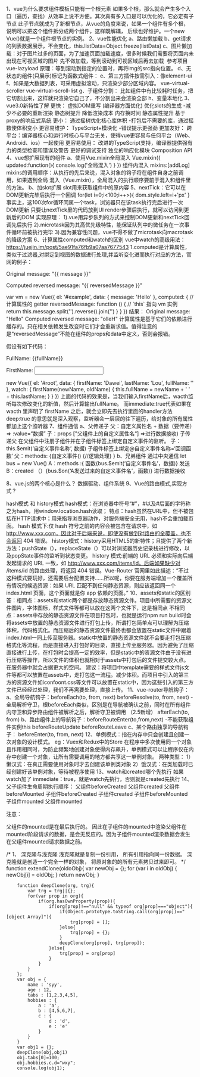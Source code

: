 1、vue为什么要求组件模板只能有一个根元素
 如果多个根，那么就会产生多个入口（遍历，查找）从效率上说不方便。其次真有多入口是可以优化的，它必定有子节点
 此子节点就成为了新根节点，从vue的角度来说，如果一个组件有多个根，说明可以把这个组件拆分成两个组件，这样既解耦，
 后续也好维护。一个new Vue()就是一个组件根节点的实例。
2、vue性能优化
 a、路由懒加载
 b、get请求的列表数据展示，不会变化，this.listData=Object.freeze(listData)
 c、图片懒加载：对于图片过多的页面，为了加速页面加载速度，很多时候我们需要将页面内未出现在可视区域的图片
    先不做加载，等到滚动到可视区域后再去加载
    <img v-lazy="/static/img/1.png">
    参考项目 vue-lazyload
    原理：等到滚动到指定的位置时，再将img的src指向位置。
d、无状态的组件(只展示)标记为函数式组件：<template functional></template>
e、第三方插件按需引入：像element-ui
f、如果是大数据列表，可采用虚拟滚动，只渲染少部分区域内容。 vue-virtual-scroller  vue-virtual-scroll-list
g、子组件分割： 比如组件中有比较耗时任务，把它切割出来，这样就只渲染它自己了，不分割出来会渲染全部
h、变量本地化
3、vue3.0新特性了解
  更快： 
    虚拟DOM重写   (编译器方面优化)
    优化slots的生成   -减少不必要的重新渲染
    静态树提升      降低渲染成本  内存换时间
    静态属性提升
    基于proxy的响应式系统
  更小：
    通过摇树优化核心库体积   -打包后不需要的库，通过摇数使体积变小
  更容易维护：
    TypeScript+模块化  -错误提示更强劲
  更加友好：
    跨平台：编译器核心和运行时核心与平台无关，使得vue更容易与任何平台（Web、Android、ios）一起使用
  更容易使用：
    改进的TypeScript支持，编译器提供强有力的类型检查和错误及警告
    更好的调试支持
    独立的响应化模块
    Composition API
4、vue想扩展现有的组件
  a、使用Vue.mixin全局混入
     Vue.mixin({
         updated:function(){
             console.log('全局混入')
         }
     })
     组件内混入 mixins:[addLog]
    mixins的调用顺序：从执行的先后来说，混入对象的钩子将在组件自身之前调用，如果遇到全局
    混入（Vue.mixin），全局混入的执行顺序要前于混入和组件里的方法。
  b、加slot扩展
    slot用来获取组件中的原内容
5、nextTick：它可以在DOM更新完毕后执行一个回调
  for(let i=0;i<100;i++>){
      dom.style.left=i+'px'
  }
  事实上，这100次for循环同属一个task，浏览器只在该task执行完后进行一次DOM更新
  只要让nextTick里的代码放到UI render步骤后执行，就可以访问到更新后的DOM
  实现原理：
   1).vue用异步队列的方式来控制DOM更新和nextTick回调先后执行
   2).microtask因为其高优先级特性，能保证队列中的微任务在一次事件循环前被执行完毕
   3).因为兼容性问题，vue不得不做了microtask向macrotask的降级方案
6、计算属性computed和watch的区别
  vue中watch的高级用法：  https://juejin.im/post/5ae91fa76fb9a07aa7677543
  1.computed是计算属性，类似于过滤器,对绑定到视图的数据进行处理,并监听变化进而执行对应的方法，官网的例子：
<div id="example">
  <p>Original message: "{{ message }}"</p>
  <p>Computed reversed message: "{{ reversedMessage }}"</p>
</div>
var vm = new Vue({
  el: '#example',
  data: {
    message: 'Hello'
  },
  computed: {
    // 计算属性的 getter
    reversedMessage: function () {
      // `this` 指向 vm 实例
      return this.message.split('').reverse().join('')
    }
  }
})
结果：
Original message: "Hello"
Computed reversed message: "olleH"
计算属性是基于它们的依赖进行缓存的。只在相关依赖发生改变时它们才会重新求值。值得注意的是“reversedMessage”不能在组件的props和data中定义，否则会报错。

假设有如下代码：
<div>
      <p>FullName: {{fullName}}</p>
      <p>FirstName: <input type="text" v-model="firstName"></p>
</div>

new Vue({
  el: '#root',
  data: {
    firstName: 'Dawei',
    lastName: 'Lou',
    fullName: ''
  },
  watch: {
    firstName(newName, oldName) {
      this.fullName = newName + ' ' + this.lastName;
    }
  } 
})
上面的代码的效果是，当我们输入firstName后，wacth监听每次修改变化的新值，然后计算输出fullName。
而immediate:true代表如果在 wacth 里声明了 firstName 之后，就会立即先去执行里面的handler方法
deep:true 的意思就是深入观察，监听器会一层层的往下遍历，给对象的所有属性都加上这个监听器
7、组件通信
 a、父传递子
父：自定义属性名 + 数据（要传递）=> :value=“数据”
子：props ["父组件上的自定义属性名“] =>进行数据接收)
子传递父
在父组件中注册子组件并在子组件标签上绑定自定义事件的监听。
子：this.$emit(‘自定义事件名称’, 数据) 子组件标签上绑定@自定义事件名称=‘回调函数’
父：methods: {自定义事件() {//逻辑处理} }
b、兄弟组件
通过中央通信 let bus = new Vue()
A：methods :{ 函数{bus.$emit(‘自定义事件名’，数据)} 发送
B：created （）{bus.$on(‘A发送过来的自定义事件名’，函数)} 进行数据接收

8、vue.js的两个核心是什么？
  数据驱动、组件系统
9、Vue的路由模式,实现方式？

hash模式 和 history模式
hash模式：在浏览器中符号“#”，#以及#后面的字符称之为hash，用window.location.hash读取；
特点：hash虽然在URL中，但不被包括在HTTP请求中；用来指导浏览器动作，对服务端安全无用，hash不会重加载页面。
hash 模式下:仅 hash 符号之前的内容会被包含在请求中，如 http://www.xxx.com，因此对于后端来说，即使没有做到对路由的全覆盖，也不会返回 404 错误。
history模式：history采用HTML5的新特性；且提供了两个新方法：pushState（），replaceState（）可以对浏览器历史记录栈进行修改，以及popState事件的监听到状态变更。
history 模式:前端的 URL 必须和实际向后端发起请求的 URL 一致，如 http://www.xxx.com/items/id。后端如果缺少对 /items/id 的路由处理，将返回 404 错误。Vue-Router 官网里如此描述：“不过这种模式要玩好，还需要后台配置支持……所以呢，你要在服务端增加一个覆盖所有情况的候选资源：如果 URL 匹配不到任何静态资源，则应该返回同一个 index.html 页面，这个页面就是你 app 依赖的页面。”
10、assets和static的区别
答：相同点：assets和static两个都是存放静态资源文件。项目中所需要的资源文件图片，字体图标，样式文件等都可以放在这两个文件下，这是相同点 
不相同点：assets中存放的静态资源文件在项目打包时，也就是运行npm run build时会将assets中放置的静态资源文件进行打包上传，所谓打包简单点可以理解为压缩体积，代码格式化。而压缩后的静态资源文件最终也都会放置在static文件中跟着index.html一同上传至服务器。static中放置的静态资源文件就不会要走打包压缩格式化等流程，而是直接进入打包好的目录，直接上传至服务器。因为避免了压缩直接进行上传，在打包时会提高一定的效率，但是static中的资源文件由于没有进行压缩等操作，所以文件的体积也就相对于assets中打包后的文件提交较大点。在服务器中就会占据更大的空间。
建议：将项目中template需要的样式文件js文件等都可以放置在assets中，走打包这一流程。减少体积。而项目中引入的第三方的资源文件如iconfoont.css等文件可以放置在static中，因为这些引入的第三方文件已经经过处理，我们不再需要处理，直接上传。
11、vue-router导航钩子：
  a、全局导航钩子：beforeEach(to, from, next) 
                  beforeResolve(to, from, next) -全局解析守卫，根beforeEach类似，区别是在导航被确认之前，同时在所有组件内守卫和异步路由组件被解析之后，解析守卫被调用 （2.5新增）
                  afterEach(to, from)
  b、路由组件上的导航钩子：beforeRouteEnter(to,from,next) -不能获取组件实例this
                         beforeRouteUpdate  beforeRouteLeave
  c、某个路由独享的导航钩子： beforeEnter(to, from, next)
12、单例模式：指在内存中只会创建且创建一次对象的设计模式。
  eg：Vuex和Redux中的Store
  在程序中多次使用同一个对象且作用相同时，为防止频繁地创建对象使得内存飙升，单例模式可以让程序仅在内存中创建一个对象，让所有需要调用的地方都共享这一单例对象。
  两种类型： 
    1）懒汉式：在真正需要使用对象时才去创建该单例类对象
    2）饿汉式：在类加载时已经创建好该单例对象，等待被程序使用
13、watch和created哪个先执行
 如果watch加了 immediate：true，就是watch先执行，否则就是created先执行
14、父子组件生命周期执行顺序：
<template>
  <div id="parent">
    <child></child>
  </div>
</template>
父组件beforeCreated
父组件created
父组件beforeMounted
子组件beforeCreated
子组件created
子组件beforeMounted
子组件mounted
父组件mounted

注意：

父组件的mounted是在最后执行的。
因此在子组件的mounted中渲染父组件在mounted阶段请求的数据，是会无反应的。因为子组件mounted渲染数据会发生在父组件mounted请求数据之前。

 /* 1、 深克隆与浅克隆
        浅克隆就是复制一份引用， 所有引用指向同一份数据。
        深克隆就是创造一个完全一样的对象， 将原对象的的所有元素拷贝过来即可。
    */
        function extendClone(oldoObj){
            var newObj = {};
            for (var i in oldObj) {
                newObj[i] = oldObj;
            }
            return newObj;
        }

        function deepClone(org, trg){
            var trg = trg||{};
            for(var prop in org){
                if(org.hasOwnProperty(prop)){
                    if(org[prop]!=="null" && typeof org[prop]==="object"){
                        if(Object.prototype.toString.call(org[prop])=="[object Array]"){
                            trg[prop] = [];
                        }else{
                            trg[prop] = {};
                        }
                        deepClone(org[prop], trg[prop]);
                    }else{
                        trg[prop] = org[prop]
                    }
                }
            }
        };
        var obj = {
            name : 'syy',
            age : 12,
            tabs : [1,2,3,4,5],
            hobbies : {
                a : 'a',
                b : [4,5,6,7],
                c : {
                    d : 'd',
                    e : 'e'
                }
            }
        }
        var obj1 = {};
        deepClone(obj,obj1)
        obj.tabs[0]=100;
        obj.hobbies.c.d="wxy";
        console.log(obj1);





  

